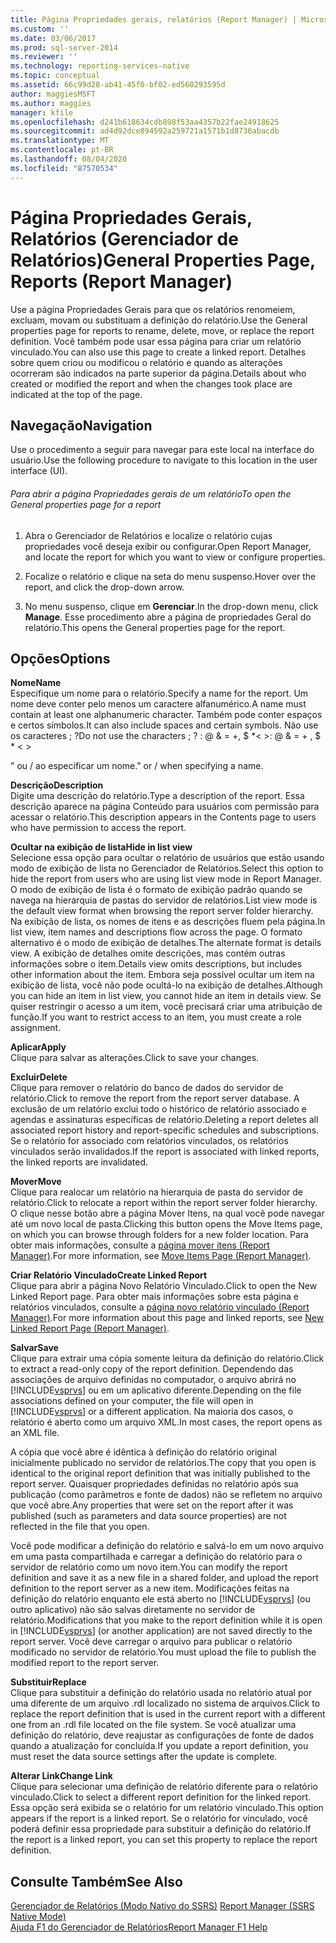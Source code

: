 ```yaml
---
title: Página Propriedades gerais, relatórios (Report Manager) | Microsoft Docs
ms.custom: ''
ms.date: 03/06/2017
ms.prod: sql-server-2014
ms.reviewer: ''
ms.technology: reporting-services-native
ms.topic: conceptual
ms.assetid: 66c99d28-ab41-45f0-bf02-ed560293595d
author: maggiesMSFT
ms.author: maggies
manager: kfile
ms.openlocfilehash: d241b618634cdb898f53aa4357b22fae24918625
ms.sourcegitcommit: ad4d92dce894592a259721a1571b1d8736abacdb
ms.translationtype: MT
ms.contentlocale: pt-BR
ms.lasthandoff: 08/04/2020
ms.locfileid: "87570534"
---
```

# <a name="general-properties-page-reports-report-manager"></a><span data-ttu-id="7c1d0-102">Página Propriedades Gerais, Relatórios (Gerenciador de Relatórios)</span><span class="sxs-lookup"><span data-stu-id="7c1d0-102">General Properties Page, Reports (Report Manager)</span></span>
  <span data-ttu-id="7c1d0-103">Use a página Propriedades Gerais para que os relatórios renomeiem, excluam, movam ou substituam a definição do relatório.</span><span class="sxs-lookup"><span data-stu-id="7c1d0-103">Use the General properties page for reports to rename, delete, move, or replace the report definition.</span></span> <span data-ttu-id="7c1d0-104">Você também pode usar essa página para criar um relatório vinculado.</span><span class="sxs-lookup"><span data-stu-id="7c1d0-104">You can also use this page to create a linked report.</span></span> <span data-ttu-id="7c1d0-105">Detalhes sobre quem criou ou modificou o relatório e quando as alterações ocorreram são indicados na parte superior da página.</span><span class="sxs-lookup"><span data-stu-id="7c1d0-105">Details about who created or modified the report and when the changes took place are indicated at the top of the page.</span></span>  
  
## <a name="navigation"></a><span data-ttu-id="7c1d0-106">Navegação</span><span class="sxs-lookup"><span data-stu-id="7c1d0-106">Navigation</span></span>  
 <span data-ttu-id="7c1d0-107">Use o procedimento a seguir para navegar para este local na interface do usuário.</span><span class="sxs-lookup"><span data-stu-id="7c1d0-107">Use the following procedure to navigate to this location in the user interface (UI).</span></span>  
  
###### <a name="to-open-the-general-properties-page-for-a-report"></a><span data-ttu-id="7c1d0-108">Para abrir a página Propriedades gerais de um relatório</span><span class="sxs-lookup"><span data-stu-id="7c1d0-108">To open the General properties page for a report</span></span>  
  
1.  <span data-ttu-id="7c1d0-109">Abra o Gerenciador de Relatórios e localize o relatório cujas propriedades você deseja exibir ou configurar.</span><span class="sxs-lookup"><span data-stu-id="7c1d0-109">Open Report Manager, and locate the report for which you want to view or configure properties.</span></span>  
  
2.  <span data-ttu-id="7c1d0-110">Focalize o relatório e clique na seta do menu suspenso.</span><span class="sxs-lookup"><span data-stu-id="7c1d0-110">Hover over the report, and click the drop-down arrow.</span></span>  
  
3.  <span data-ttu-id="7c1d0-111">No menu suspenso, clique em **Gerenciar**.</span><span class="sxs-lookup"><span data-stu-id="7c1d0-111">In the drop-down menu, click **Manage**.</span></span> <span data-ttu-id="7c1d0-112">Esse procedimento abre a página de propriedades Geral do relatório.</span><span class="sxs-lookup"><span data-stu-id="7c1d0-112">This opens the General properties page for the report.</span></span>  
  
## <a name="options"></a><span data-ttu-id="7c1d0-113">Opções</span><span class="sxs-lookup"><span data-stu-id="7c1d0-113">Options</span></span>  
 <span data-ttu-id="7c1d0-114">**Nome**</span><span class="sxs-lookup"><span data-stu-id="7c1d0-114">**Name**</span></span>  
 <span data-ttu-id="7c1d0-115">Especifique um nome para o relatório.</span><span class="sxs-lookup"><span data-stu-id="7c1d0-115">Specify a name for the report.</span></span> <span data-ttu-id="7c1d0-116">Um nome deve conter pelo menos um caractere alfanumérico.</span><span class="sxs-lookup"><span data-stu-id="7c1d0-116">A name must contain at least one alphanumeric character.</span></span> <span data-ttu-id="7c1d0-117">Também pode conter espaços e certos símbolos.</span><span class="sxs-lookup"><span data-stu-id="7c1d0-117">It can also include spaces and certain symbols.</span></span> <span data-ttu-id="7c1d0-118">Não use os caracteres ; ?</span><span class="sxs-lookup"><span data-stu-id="7c1d0-118">Do not use the characters ; ?</span></span> <span data-ttu-id="7c1d0-119">: \@ & = +, $ \*\< ></span><span class="sxs-lookup"><span data-stu-id="7c1d0-119">: \@ & = + , $ \* \< ></span></span>  
  
 <span data-ttu-id="7c1d0-120">" ou / ao especificar um nome.</span><span class="sxs-lookup"><span data-stu-id="7c1d0-120">" or / when specifying a name.</span></span>  
  
 <span data-ttu-id="7c1d0-121">**Descrição**</span><span class="sxs-lookup"><span data-stu-id="7c1d0-121">**Description**</span></span>  
 <span data-ttu-id="7c1d0-122">Digite uma descrição do relatório.</span><span class="sxs-lookup"><span data-stu-id="7c1d0-122">Type a description of the report.</span></span> <span data-ttu-id="7c1d0-123">Essa descrição aparece na página Conteúdo para usuários com permissão para acessar o relatório.</span><span class="sxs-lookup"><span data-stu-id="7c1d0-123">This description appears in the Contents page to users who have permission to access the report.</span></span>  
  
 <span data-ttu-id="7c1d0-124">**Ocultar na exibição de lista**</span><span class="sxs-lookup"><span data-stu-id="7c1d0-124">**Hide in list view**</span></span>  
 <span data-ttu-id="7c1d0-125">Selecione essa opção para ocultar o relatório de usuários que estão usando modo de exibição de lista no Gerenciador de Relatórios.</span><span class="sxs-lookup"><span data-stu-id="7c1d0-125">Select this option to hide the report from users who are using list view mode in Report Manager.</span></span> <span data-ttu-id="7c1d0-126">O modo de exibição de lista é o formato de exibição padrão quando se navega na hierarquia de pastas do servidor de relatórios.</span><span class="sxs-lookup"><span data-stu-id="7c1d0-126">List view mode is the default view format when browsing the report server folder hierarchy.</span></span> <span data-ttu-id="7c1d0-127">Na exibição de lista, os nomes de itens e as descrições fluem pela página.</span><span class="sxs-lookup"><span data-stu-id="7c1d0-127">In list view, item names and descriptions flow across the page.</span></span> <span data-ttu-id="7c1d0-128">O formato alternativo é o modo de exibição de detalhes.</span><span class="sxs-lookup"><span data-stu-id="7c1d0-128">The alternate format is details view.</span></span> <span data-ttu-id="7c1d0-129">A exibição de detalhes omite descrições, mas contém outras informações sobre o item.</span><span class="sxs-lookup"><span data-stu-id="7c1d0-129">Details view omits descriptions, but includes other information about the item.</span></span> <span data-ttu-id="7c1d0-130">Embora seja possível ocultar um item na exibição de lista, você não pode ocultá-lo na exibição de detalhes.</span><span class="sxs-lookup"><span data-stu-id="7c1d0-130">Although you can hide an item in list view, you cannot hide an item in details view.</span></span> <span data-ttu-id="7c1d0-131">Se quiser restringir o acesso a um item, você precisará criar uma atribuição de função.</span><span class="sxs-lookup"><span data-stu-id="7c1d0-131">If you want to restrict access to an item, you must create a role assignment.</span></span>  
  
 <span data-ttu-id="7c1d0-132">**Aplicar**</span><span class="sxs-lookup"><span data-stu-id="7c1d0-132">**Apply**</span></span>  
 <span data-ttu-id="7c1d0-133">Clique para salvar as alterações.</span><span class="sxs-lookup"><span data-stu-id="7c1d0-133">Click to save your changes.</span></span>  
  
 <span data-ttu-id="7c1d0-134">**Excluir**</span><span class="sxs-lookup"><span data-stu-id="7c1d0-134">**Delete**</span></span>  
 <span data-ttu-id="7c1d0-135">Clique para remover o relatório do banco de dados do servidor de relatório.</span><span class="sxs-lookup"><span data-stu-id="7c1d0-135">Click to remove the report from the report server database.</span></span> <span data-ttu-id="7c1d0-136">A exclusão de um relatório exclui todo o histórico de relatório associado e agendas e assinaturas específicas de relatório.</span><span class="sxs-lookup"><span data-stu-id="7c1d0-136">Deleting a report deletes all associated report history and report-specific schedules and subscriptions.</span></span> <span data-ttu-id="7c1d0-137">Se o relatório for associado com relatórios vinculados, os relatórios vinculados serão invalidados.</span><span class="sxs-lookup"><span data-stu-id="7c1d0-137">If the report is associated with linked reports, the linked reports are invalidated.</span></span>  
  
 <span data-ttu-id="7c1d0-138">**Mover**</span><span class="sxs-lookup"><span data-stu-id="7c1d0-138">**Move**</span></span>  
 <span data-ttu-id="7c1d0-139">Clique para realocar um relatório na hierarquia de pasta do servidor de relatório.</span><span class="sxs-lookup"><span data-stu-id="7c1d0-139">Click to relocate a report within the report server folder hierarchy.</span></span> <span data-ttu-id="7c1d0-140">O clique nesse botão abre a página Mover Itens, na qual você pode navegar até um novo local de pasta.</span><span class="sxs-lookup"><span data-stu-id="7c1d0-140">Clicking this button opens the Move Items page, on which you can browse through folders for a new folder location.</span></span> <span data-ttu-id="7c1d0-141">Para obter mais informações, consulte a [página mover itens &#40;Report Manager&#41;](../../2014/reporting-services/move-items-page-report-manager.md).</span><span class="sxs-lookup"><span data-stu-id="7c1d0-141">For more information, see [Move Items Page &#40;Report Manager&#41;](../../2014/reporting-services/move-items-page-report-manager.md).</span></span>  
  
 <span data-ttu-id="7c1d0-142">**Criar Relatório Vinculado**</span><span class="sxs-lookup"><span data-stu-id="7c1d0-142">**Create Linked Report**</span></span>  
 <span data-ttu-id="7c1d0-143">Clique para abrir a página Novo Relatório Vinculado.</span><span class="sxs-lookup"><span data-stu-id="7c1d0-143">Click to open the New Linked Report page.</span></span> <span data-ttu-id="7c1d0-144">Para obter mais informações sobre esta página e relatórios vinculados, consulte a [página novo relatório vinculado &#40;Report Manager&#41;](../../2014/reporting-services/new-linked-report-page-report-manager.md).</span><span class="sxs-lookup"><span data-stu-id="7c1d0-144">For more information about this page and linked reports, see [New Linked Report Page &#40;Report Manager&#41;](../../2014/reporting-services/new-linked-report-page-report-manager.md).</span></span>  
  
 <span data-ttu-id="7c1d0-145">**Salvar**</span><span class="sxs-lookup"><span data-stu-id="7c1d0-145">**Save**</span></span>  
 <span data-ttu-id="7c1d0-146">Clique para extrair uma cópia somente leitura da definição do relatório.</span><span class="sxs-lookup"><span data-stu-id="7c1d0-146">Click to extract a read-only copy of the report definition.</span></span> <span data-ttu-id="7c1d0-147">Dependendo das associações de arquivo definidas no computador, o arquivo abrirá no [!INCLUDE[vsprvs](../includes/vsprvs-md.md)] ou em um aplicativo diferente.</span><span class="sxs-lookup"><span data-stu-id="7c1d0-147">Depending on the file associations defined on your computer, the file will open in [!INCLUDE[vsprvs](../includes/vsprvs-md.md)] or a different application.</span></span> <span data-ttu-id="7c1d0-148">Na maioria dos casos, o relatório é aberto como um arquivo XML.</span><span class="sxs-lookup"><span data-stu-id="7c1d0-148">In most cases, the report opens as an XML file.</span></span>  
  
 <span data-ttu-id="7c1d0-149">A cópia que você abre é idêntica à definição do relatório original inicialmente publicado no servidor de relatórios.</span><span class="sxs-lookup"><span data-stu-id="7c1d0-149">The copy that you open is identical to the original report definition that was initially published to the report server.</span></span> <span data-ttu-id="7c1d0-150">Quaisquer propriedades definidas no relatório após sua publicação (como parâmetros e fonte de dados) não se refletem no arquivo que você abre.</span><span class="sxs-lookup"><span data-stu-id="7c1d0-150">Any properties that were set on the report after it was published (such as parameters and data source properties) are not reflected in the file that you open.</span></span>  
  
 <span data-ttu-id="7c1d0-151">Você pode modificar a definição do relatório e salvá-lo em um novo arquivo em uma pasta compartilhada e carregar a definição do relatório para o servidor de relatório como um novo item.</span><span class="sxs-lookup"><span data-stu-id="7c1d0-151">You can modify the report definition and save it as a new file in a shared folder, and upload the report definition to the report server as a new item.</span></span> <span data-ttu-id="7c1d0-152">Modificações feitas na definição do relatório enquanto ele está aberto no [!INCLUDE[vsprvs](../includes/vsprvs-md.md)] (ou outro aplicativo) não são salvas diretamente no servidor de relatório.</span><span class="sxs-lookup"><span data-stu-id="7c1d0-152">Modifications that you make to the report definition while it is open in [!INCLUDE[vsprvs](../includes/vsprvs-md.md)] (or another application) are not saved directly to the report server.</span></span> <span data-ttu-id="7c1d0-153">Você deve carregar o arquivo para publicar o relatório modificado no servidor de relatório.</span><span class="sxs-lookup"><span data-stu-id="7c1d0-153">You must upload the file to publish the modified report to the report server.</span></span>  
  
 <span data-ttu-id="7c1d0-154">**Substituir**</span><span class="sxs-lookup"><span data-stu-id="7c1d0-154">**Replace**</span></span>  
 <span data-ttu-id="7c1d0-155">Clique para substituir a definição do relatório usada no relatório atual por uma diferente de um arquivo .rdl localizado no sistema de arquivos.</span><span class="sxs-lookup"><span data-stu-id="7c1d0-155">Click to replace the report definition that is used in the current report with a different one from an .rdl file located on the file system.</span></span> <span data-ttu-id="7c1d0-156">Se você atualizar uma definição do relatório, deve reajustar as configurações de fonte de dados quando a atualização for concluída.</span><span class="sxs-lookup"><span data-stu-id="7c1d0-156">If you update a report definition, you must reset the data source settings after the update is complete.</span></span>  
  
 <span data-ttu-id="7c1d0-157">**Alterar Link**</span><span class="sxs-lookup"><span data-stu-id="7c1d0-157">**Change Link**</span></span>  
 <span data-ttu-id="7c1d0-158">Clique para selecionar uma definição de relatório diferente para o relatório vinculado.</span><span class="sxs-lookup"><span data-stu-id="7c1d0-158">Click to select a different report definition for the linked report.</span></span> <span data-ttu-id="7c1d0-159">Essa opção será exibida se o relatório for um relatório vinculado.</span><span class="sxs-lookup"><span data-stu-id="7c1d0-159">This option appears if the report is a linked report.</span></span> <span data-ttu-id="7c1d0-160">Se o relatório for vinculado, você poderá definir essa propriedade para substituir a definição do relatório.</span><span class="sxs-lookup"><span data-stu-id="7c1d0-160">If the report is a linked report, you can set this property to replace the report definition.</span></span>  
  
## <a name="see-also"></a><span data-ttu-id="7c1d0-161">Consulte Também</span><span class="sxs-lookup"><span data-stu-id="7c1d0-161">See Also</span></span>  
 <span data-ttu-id="7c1d0-162">[Gerenciador de Relatórios &#40;Modo Nativo do SSRS&#41;](../../2014/reporting-services/report-manager-ssrs-native-mode.md) </span><span class="sxs-lookup"><span data-stu-id="7c1d0-162">[Report Manager  &#40;SSRS Native Mode&#41;](../../2014/reporting-services/report-manager-ssrs-native-mode.md) </span></span>  
 [<span data-ttu-id="7c1d0-163">Ajuda F1 do Gerenciador de Relatórios</span><span class="sxs-lookup"><span data-stu-id="7c1d0-163">Report Manager F1 Help</span></span>](../../2014/reporting-services/report-manager-f1-help.md)  
  
  
